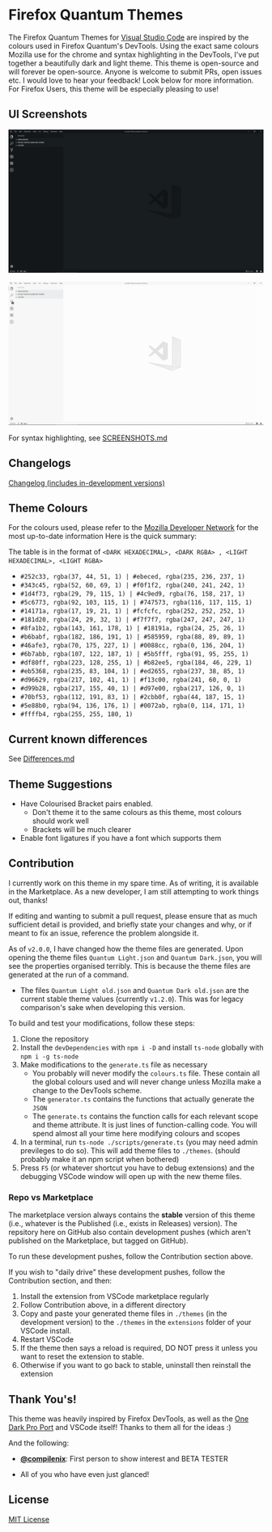 # Firefox Quantum Themes

The Firefox Quantum Themes for [Visual Studio Code](https://code.visualstudio.com) are inspired by the colours used in Firefox Quantum's DevTools. Using the exact same colours Mozilla use for the chrome and syntax highlighting in the DevTools, I've put together a beautifully dark and light theme. This theme is open-source and will forever be open-source. Anyone is welcome to submit PRs, open issues etc. I would love to hear your feedback! Look below for more information. For Firefox Users, this theme will be especially pleasing to use!

## UI Screenshots

![Firefox Quantum Dark](https://github.com/beastdestroyer/vscode-firefox-quantum-themes/blob/master/screenshots/dark-ui.png)

![Firefox Quantum Light](https://github.com/beastdestroyer/vscode-firefox-quantum-themes/blob/master/screenshots/light-ui.png)

For syntax highlighting, see [SCREENSHOTS.md](https://github.com/beastdestroyer/vscode-firefox-quantum-themes/blob/master/SCREENSHOTS.md)

## Changelogs

[Changelog (includes in-development versions)](https://github.com/beastdestroyer/vscode-firefox-quantum-themes/blob/master/CHANGELOG.md)

## Theme Colours

For the colours used, please refer to the [Mozilla Developer Network](https://developer.mozilla.org/en-US/docs/Tools/DevToolsColors) for the most up-to-date information
Here is the quick summary:

The table is in the format of `<DARK HEXADECIMAL>, <DARK RGBA> , <LIGHT HEXADECIMAL>, <LIGHT RGBA>`

- `#252c33, rgba(37, 44, 51, 1) | #ebeced, rgba(235, 236, 237, 1)`
- `#343c45, rgba(52, 60, 69, 1) | #f0f1f2, rgba(240, 241, 242, 1)`
- `#1d4f73, rgba(29, 79, 115, 1) | #4c9ed9, rgba(76, 158, 217, 1)`
- `#5c6773, rgba(92, 103, 115, 1) | #747573, rgba(116, 117, 115, 1)`
- `#14171a, rgba(17, 19, 21, 1) | #fcfcfc, rgba(252, 252, 252, 1)`
- `#181d20, rgba(24, 29, 32, 1) | #f7f7f7, rgba(247, 247, 247, 1)`
- `#8fa1b2, rgba(143, 161, 178, 1) | #18191a, rgba(24, 25, 26, 1)`
- `#b6babf, rgba(182, 186, 191, 1) | #585959, rgba(88, 89, 89, 1)`
- `#46afe3, rgba(70, 175, 227, 1) | #0088cc, rgba(0, 136, 204, 1)`
- `#6b7abb, rgba(107, 122, 187, 1) | #5b5fff, rgba(91, 95, 255, 1)`
- `#df80ff, rgba(223, 128, 255, 1) | #b82ee5, rgba(184, 46, 229, 1)`
- `#eb5368, rgba(235, 83, 104, 1) | #ed2655, rgba(237, 38, 85, 1)`
- `#d96629, rgba(217, 102, 41, 1) | #f13c00, rgba(241, 60, 0, 1)`
- `#d99b28, rgba(217, 155, 40, 1) | #d97e00, rgba(217, 126, 0, 1)`
- `#70bf53, rgba(112, 191, 83, 1) | #2cbb0f, rgba(44, 187, 15, 1)`
- `#5e88b0, rgba(94, 136, 176, 1) | #0072ab, rgba(0, 114, 171, 1)`
- `#ffffb4, rgba(255, 255, 180, 1)`

## Current known differences

See [Differences.md](./DIFFERENCES.md)

## Theme Suggestions

- Have Colourised Bracket pairs enabled.
  - Don't theme it to the same colours as this theme, most colours should work well
  - Brackets will be much clearer
- Enable font ligatures if you have a font which supports them

## Contribution

I currently work on this theme in my spare time. As of writing, it is available in the Marketplace. As a new developer, I am still attempting to work things out, thanks!

If editing and wanting to submit a pull request, please ensure that as much sufficient detail is provided, and briefly state your changes and why, or if meant to fix an issue, reference the problem alongside it.

As of `v2.0.0`, I have changed how the theme files are generated. Upon opening the theme files `Quantum Light.json` and `Quantum Dark.json`, you will see the properties organised terribly. This is because the theme files are generated at the run of a command.

- The files `Quantum Light old.json` and `Quantum Dark old.json` are the current stable theme values (currently `v1.2.0`). This was for legacy comparison's sake when developing this version.

To build and test your modifications, follow these steps:

1. Clone the repository
2. Install the `devDependencies` with `npm i -D` and install `ts-node` globally with `npm i -g ts-node`
3. Make modifications to the `generate.ts` file as necessary
   - You probably will never modify the `colours.ts` file. These contain all the global colours used and will never change unless Mozilla make a change to the DevTools scheme.
   - The `generator.ts` contains the functions that actually generate the `JSON`
   - The `generate.ts` contains the function calls for each relevant scope and theme attribute. It is just lines of function-calling code. You will spend almost all your time here modifying colours and scopes
4. In a terminal, run `ts-node ./scripts/generate.ts` (you may need admin previleges to do so). This will add theme files to `./themes`. (should probably make it an npm script when bothered)
5. Press `F5` (or whatever shortcut you have to debug extensions) and the debugging VSCode window will open up with the new theme files.

### Repo vs Marketplace

The marketplace version always contains the **stable** version of this theme (i.e., whatever is the Published (i.e., exists in Releases) version). The repsitory here on GitHub also contain development pushes (which aren't published on the Marketplace, but tagged on GitHub).

To run these development pushes, follow the Contribution section above.

If you wish to "daily drive" these development pushes, follow the Contribution section, and then:

1. Install the extension from VSCode marketplace regularly
2. Follow Contribution above, in a different directory
3. Copy and paste your generated theme files in `./themes` (in the development version) to the `./themes` in the `extensions` folder of your VSCode install.
4. Restart VSCode
5. If the theme then says a reload is required, DO NOT press it unless you want to reset the extension to stable.
6. Otherwise if you want to go back to stable, uninstall then reinstall the extension

## Thank You's!

This theme was heavily inspired by Firefox DevTools, as well as the [One Dark Pro Port](https://github.com/Binaryify/OneDark-Pro) and VSCode itself! Thanks to them all for the ideas :)

And the following:

- [**@compilenix**](https://github.com/compilenix): First person to show interest and BETA TESTER

- All of you who have even just glanced!

## License

[MIT License](https://github.com/beastdestroyer/vscode-firefox-quantum-themes/blob/master/LICENSE.txt)

